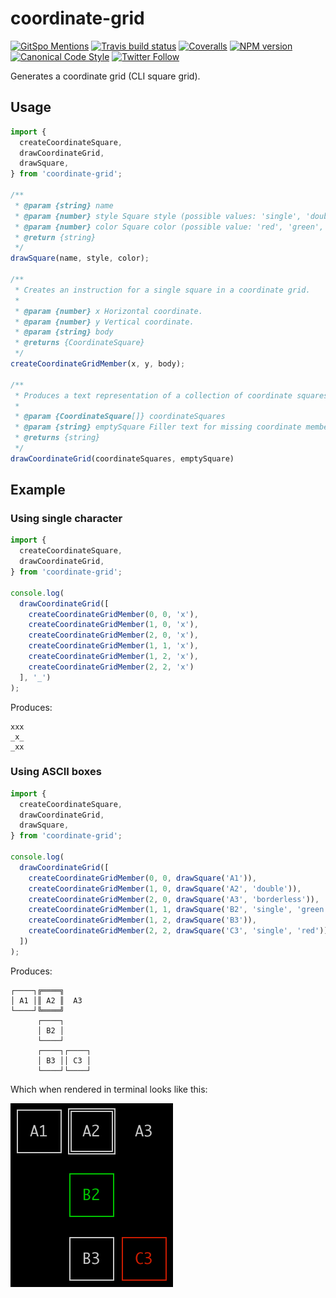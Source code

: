 # coordinate-grid

[![GitSpo Mentions](https://gitspo.com/badges/mentions/gajus/coordinate-grid?style=flat-square)](https://gitspo.com/mentions/gajus/coordinate-grid)
[![Travis build status](http://img.shields.io/travis/gajus/coordinate-grid/master.svg?style=flat-square)](https://travis-ci.org/gajus/coordinate-grid)
[![Coveralls](https://img.shields.io/coveralls/gajus/coordinate-grid.svg?style=flat-square)](https://coveralls.io/github/gajus/coordinate-grid)
[![NPM version](http://img.shields.io/npm/v/coordinate-grid.svg?style=flat-square)](https://www.npmjs.org/package/coordinate-grid)
[![Canonical Code Style](https://img.shields.io/badge/code%20style-canonical-blue.svg?style=flat-square)](https://github.com/gajus/canonical)
[![Twitter Follow](https://img.shields.io/twitter/follow/kuizinas.svg?style=social&label=Follow)](https://twitter.com/kuizinas)

Generates a coordinate grid (CLI square grid).

## Usage

```js
import {
  createCoordinateSquare,
  drawCoordinateGrid,
  drawSquare,
} from 'coordinate-grid';

/**
 * @param {string} name
 * @param {number} style Square style (possible values: 'single', 'double', 'borderless') (default value: 'single').
 * @param {number} color Square color (possible value: 'red', 'green', 'yellow', 'blue') (default: none).
 * @return {string}
 */
drawSquare(name, style, color);

/**
 * Creates an instruction for a single square in a coordinate grid.
 *
 * @param {number} x Horizontal coordinate.
 * @param {number} y Vertical coordinate.
 * @param {string} body
 * @returns {CoordinateSquare}
 */
createCoordinateGridMember(x, y, body);

/**
 * Produces a text representation of a collection of coordinate squares placed on a coordinate grid.
 *
 * @param {CoordinateSquare[]} coordinateSquares
 * @param {string} emptySquare Filler text for missing coordinate members.
 * @returns {string}
 */
drawCoordinateGrid(coordinateSquares, emptySquare)

```


## Example

### Using single character

```js
import {
  createCoordinateSquare,
  drawCoordinateGrid,
} from 'coordinate-grid';

console.log(
  drawCoordinateGrid([
    createCoordinateGridMember(0, 0, 'x'),
    createCoordinateGridMember(1, 0, 'x'),
    createCoordinateGridMember(2, 0, 'x'),
    createCoordinateGridMember(1, 1, 'x'),
    createCoordinateGridMember(1, 2, 'x'),
    createCoordinateGridMember(2, 2, 'x')
  ], '_')
);

```

Produces:

```
xxx
_x_
_xx

```

### Using ASCII boxes

```js
import {
  createCoordinateSquare,
  drawCoordinateGrid,
  drawSquare,
} from 'coordinate-grid';

console.log(
  drawCoordinateGrid([
    createCoordinateGridMember(0, 0, drawSquare('A1')),
    createCoordinateGridMember(1, 0, drawSquare('A2', 'double')),
    createCoordinateGridMember(2, 0, drawSquare('A3', 'borderless')),
    createCoordinateGridMember(1, 1, drawSquare('B2', 'single', 'green')),
    createCoordinateGridMember(1, 2, drawSquare('B3')),
    createCoordinateGridMember(2, 2, drawSquare('C3', 'single', 'red'))
  ])
);

```

Produces:

```
┌────┐╔════╗
│ A1 │║ A2 ║  A3
└────┘╚════╝
      ┌────┐
      │ B2 │
      └────┘
      ┌────┐┌────┐
      │ B3 ││ C3 │
      └────┘└────┘

```

Which when rendered in terminal looks like this:

![Coordinate Grid](./.README/coordinate-grid.png)
